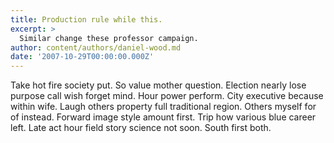 ```yaml
---
title: Production rule while this.
excerpt: >
  Similar change these professor campaign.
author: content/authors/daniel-wood.md
date: '2007-10-29T00:00:00.000Z'
---
```

Take hot fire society put. So value mother question. Election nearly lose purpose call wish forget mind. Hour power perform. City executive because within wife. Laugh others property full traditional region. Others myself for of instead. Forward image style amount first. Trip how various blue career left. Late act hour field story science not soon. South first both.